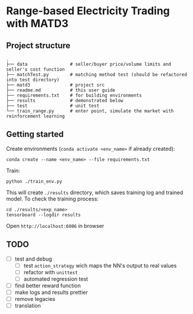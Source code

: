 # Range-based Electricity Trading with MATD3

## Project structure
```text
.
├── data                # seller/buyer price/volume limits and seller's cost function
├── matchTest.py        # matching method test (should be refactored into test directory)
├── matd3               # project src
├── readme.md           # this user guide
├── requirements.txt    # for building environments
├── results             # demonstrated below
├── test                # unit test
└── train_range.py      # enter point, simulate the market with reinforcement learning
```

## Getting started

Create environments (`conda activate <env_name>` if already created):

```commandline
conda create --name <env_name> --file requirements.txt
```

Train:

```commandline
python ./train_env.py
```

This will create `./results` directory, which saves training log and trained model. To check the training process:

```commandline
cd ./results/<exp_name>
tensorboard --logdir results
```

Open `http://localhost:6006` in browser

## TODO

- [ ] test and debug
    - [ ] test `action_strategy` wich maps the NN's output to real values
    - [ ] refactor with `unittest`
    - [ ] automated regression test
- [ ] find better reward function
- [ ] make logs and results prettier
- [ ] remove legacies
- [ ] translation

